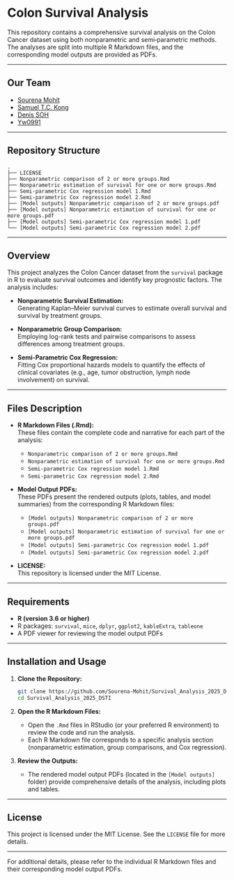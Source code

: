 # Colon Survival Analysis

This repository contains a comprehensive survival analysis on the Colon Cancer dataset using both nonparametric and semi‐parametric methods. The analyses are split into multiple R Markdown files, and the corresponding model outputs are provided as PDFs.

---
## Our Team


- [Sourena Mohit](https://github.com/Sourena-Mohit)
- [Samuel T.C. Kong](https://github.com/samueltckong)
- [Denis SOH](https://github.com/Denis-SOH)
- [Yw0991](https://github.com/Yw0991)
---

## Repository Structure

```
.
├── LICENSE
├── Nonparametric comparison of 2 or more groups.Rmd
├── Nonparametric estimation of survival for one or more groups.Rmd
├── Semi-parametric Cox regression model 1.Rmd
├── Semi-parametric Cox regression model 2.Rmd
├── [Model outputs] Nonparametric comparison of 2 or more groups.pdf
├── [Model outputs] Nonparametric estimation of survival for one or more groups.pdf
├── [Model outputs] Semi-parametric Cox regression model 1.pdf
└── [Model outputs] Semi-parametric Cox regression model 2.pdf
```

---

## Overview

This project analyzes the Colon Cancer dataset from the `survival` package in R to evaluate survival outcomes and identify key prognostic factors. The analysis includes:

- **Nonparametric Survival Estimation:**  
  Generating Kaplan–Meier survival curves to estimate overall survival and survival by treatment groups.

- **Nonparametric Group Comparison:**  
  Employing log-rank tests and pairwise comparisons to assess differences among treatment groups.

- **Semi-Parametric Cox Regression:**  
  Fitting Cox proportional hazards models to quantify the effects of clinical covariates (e.g., age, tumor obstruction, lymph node involvement) on survival.

---

## Files Description

- **R Markdown Files (.Rmd):**  
  These files contain the complete code and narrative for each part of the analysis:
  - `Nonparametric comparison of 2 or more groups.Rmd`
  - `Nonparametric estimation of survival for one or more groups.Rmd`
  - `Semi-parametric Cox regression model 1.Rmd`
  - `Semi-parametric Cox regression model 2.Rmd`

- **Model Output PDFs:**  
  These PDFs present the rendered outputs (plots, tables, and model summaries) from the corresponding R Markdown files:
  - `[Model outputs] Nonparametric comparison of 2 or more groups.pdf`
  - `[Model outputs] Nonparametric estimation of survival for one or more groups.pdf`
  - `[Model outputs] Semi-parametric Cox regression model 1.pdf`
  - `[Model outputs] Semi-parametric Cox regression model 2.pdf`

- **LICENSE:**  
  This repository is licensed under the MIT License.

---

## Requirements

- **R (version 3.6 or higher)**
- R packages: `survival`, `mice`, `dplyr`, `ggplot2`, `kableExtra`, `tableone`
- A PDF viewer for reviewing the model output PDFs

---

## Installation and Usage

1. **Clone the Repository:**

   ```bash
   git clone https://github.com/Sourena-Mohit/Survival_Analysis_2025_DSTI.git
   cd Survival_Analysis_2025_DSTI
   ```

2. **Open the R Markdown Files:**
   - Open the `.Rmd` files in RStudio (or your preferred R environment) to review the code and run the analysis.
   - Each R Markdown file corresponds to a specific analysis section (nonparametric estimation, group comparisons, and Cox regression).

3. **Review the Outputs:**
   - The rendered model output PDFs (located in the `[Model outputs]` folder) provide comprehensive details of the analysis, including plots and tables.


---

## License

This project is licensed under the MIT License. See the `LICENSE` file for more details.

---

For additional details, please refer to the individual R Markdown files and their corresponding model output PDFs.

